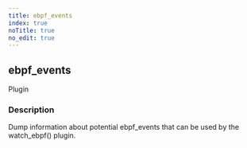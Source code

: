 ```yaml
---
title: ebpf_events
index: true
noTitle: true
no_edit: true
---
```




<div class="vql_item"></div>


## ebpf_events
<span class='vql_type pull-right page-header'>Plugin</span>


### Description

Dump information about potential ebpf_events that can be used by the
watch_ebpf() plugin.


